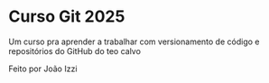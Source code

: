 # Curso Git 2025

Um curso pra aprender a trabalhar com versionamento de código e repositórios do GitHub do teo calvo

Feito por João Izzi